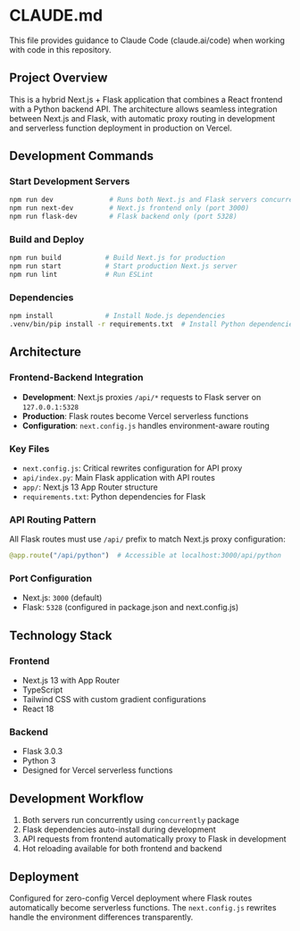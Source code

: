 # CLAUDE.md

This file provides guidance to Claude Code (claude.ai/code) when working with code in this repository.

## Project Overview

This is a hybrid Next.js + Flask application that combines a React frontend with a Python backend API. The architecture allows seamless integration between Next.js and Flask, with automatic proxy routing in development and serverless function deployment in production on Vercel.

## Development Commands

### Start Development Servers
```bash
npm run dev              # Runs both Next.js and Flask servers concurrently
npm run next-dev         # Next.js frontend only (port 3000)
npm run flask-dev        # Flask backend only (port 5328)
```

### Build and Deploy
```bash
npm run build           # Build Next.js for production
npm run start           # Start production Next.js server
npm run lint            # Run ESLint
```

### Dependencies
```bash
npm install             # Install Node.js dependencies
.venv/bin/pip install -r requirements.txt  # Install Python dependencies (auto-runs in flask-dev)
```

## Architecture

### Frontend-Backend Integration
- **Development**: Next.js proxies `/api/*` requests to Flask server on `127.0.0.1:5328`
- **Production**: Flask routes become Vercel serverless functions
- **Configuration**: `next.config.js` handles environment-aware routing

### Key Files
- `next.config.js`: Critical rewrites configuration for API proxy
- `api/index.py`: Main Flask application with API routes
- `app/`: Next.js 13 App Router structure
- `requirements.txt`: Python dependencies for Flask

### API Routing Pattern
All Flask routes must use `/api/` prefix to match Next.js proxy configuration:
```python
@app.route("/api/python")  # Accessible at localhost:3000/api/python
```

### Port Configuration
- Next.js: `3000` (default)
- Flask: `5328` (configured in package.json and next.config.js)

## Technology Stack

### Frontend
- Next.js 13 with App Router
- TypeScript
- Tailwind CSS with custom gradient configurations
- React 18

### Backend  
- Flask 3.0.3
- Python 3
- Designed for Vercel serverless functions

## Development Workflow

1. Both servers run concurrently using `concurrently` package
2. Flask dependencies auto-install during development
3. API requests from frontend automatically proxy to Flask in development
4. Hot reloading available for both frontend and backend

## Deployment

Configured for zero-config Vercel deployment where Flask routes automatically become serverless functions. The `next.config.js` rewrites handle the environment differences transparently.